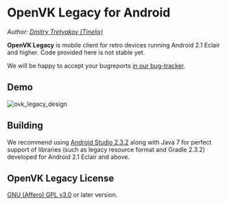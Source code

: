 # OpenVK Legacy for Android
_Author: [Dmitry Tretyakov (Tinelix)](https://github.com/tretdm)_

**OpenVK Legacy** is mobile client for retro devices running Android 2.1 Eclair and higher. Code provided here is not stable yet.

We will be happy to accept your bugreports [in our bug-tracker](https://github.com/openvk/mobile-android-legacy/projects/1).

## Demo
![ovk_legacy_design](https://user-images.githubusercontent.com/76806170/195755893-e8a6c49b-b69c-432d-811f-2c2fb91aeb4f.png)

## Building
We recommend using [Android Studio 2.3.2](https://developer.android.com/studio/archive) along with Java 7 for perfect support of libraries (such as legacy resource format and Gradle 2.3.2) developed for Android 2.1 Eclair and above.

## OpenVK Legacy License
[GNU (Affero) GPL v3.0](https://github.com/openvk/mobile-android-legacy/blob/main/COPYING) or later version.
